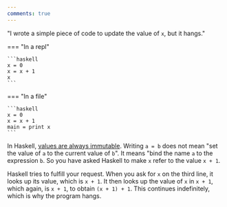 ```yaml
---
comments: true
---
```


"I wrote a simple piece of code to update the value of `x`, but it hangs."

=== "In a repl"

    ```haskell
    x = 0
    x = x + 1
    x
    ```

=== "In a file"

    ```haskell
    x = 0
    x = x + 1
    main = print x
    ```

In Haskell, [values are always immutable](/thinkingfunctionally/immutability). Writing `a = b` does not mean "set the value of `a` to the current value of `b`". It means "bind the name `a` to the expression `b`. So you have asked Haskell to make `x` refer to the value `x + 1`. 

Haskell tries to fulfill your request. When you ask for `x` on the third line, it looks up its value, which is `x + 1`. It then looks up the value of `x` in `x + 1`, which again, is `x + 1`, to obtain `(x + 1) + 1`. This continues indefinitely, which is why the program hangs. 
